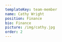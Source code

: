 ```yaml
---
templateKey: team-member
name: Cathy Wright
position: Finance
bio: Finance
picture: /img/cathy.jpg
order: 2
---
```


